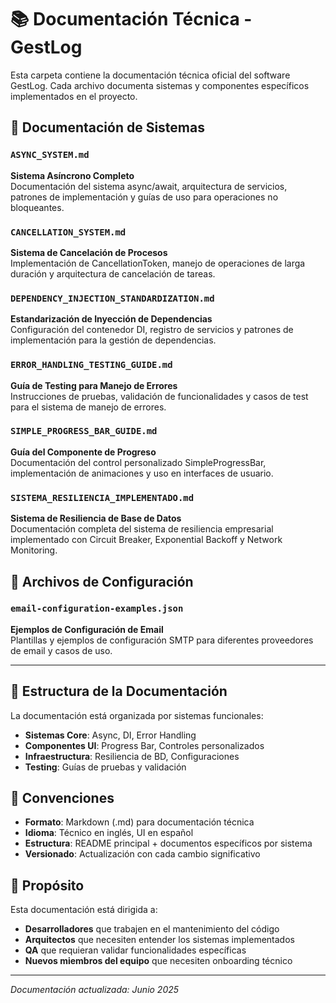 # 📚 Documentación Técnica - GestLog

Esta carpeta contiene la documentación técnica oficial del software GestLog. Cada archivo documenta sistemas y componentes específicos implementados en el proyecto.

## 📁 Documentación de Sistemas

### `ASYNC_SYSTEM.md`
**Sistema Asíncrono Completo**  
Documentación del sistema async/await, arquitectura de servicios, patrones de implementación y guías de uso para operaciones no bloqueantes.

### `CANCELLATION_SYSTEM.md`
**Sistema de Cancelación de Procesos**  
Implementación de CancellationToken, manejo de operaciones de larga duración y arquitectura de cancelación de tareas.

### `DEPENDENCY_INJECTION_STANDARDIZATION.md`
**Estandarización de Inyección de Dependencias**  
Configuración del contenedor DI, registro de servicios y patrones de implementación para la gestión de dependencias.

### `ERROR_HANDLING_TESTING_GUIDE.md`
**Guía de Testing para Manejo de Errores**  
Instrucciones de pruebas, validación de funcionalidades y casos de test para el sistema de manejo de errores.

### `SIMPLE_PROGRESS_BAR_GUIDE.md`
**Guía del Componente de Progreso**  
Documentación del control personalizado SimpleProgressBar, implementación de animaciones y uso en interfaces de usuario.

### `SISTEMA_RESILIENCIA_IMPLEMENTADO.md`
**Sistema de Resiliencia de Base de Datos**  
Documentación completa del sistema de resiliencia empresarial implementado con Circuit Breaker, Exponential Backoff y Network Monitoring.

## 📄 Archivos de Configuración

### `email-configuration-examples.json`
**Ejemplos de Configuración de Email**  
Plantillas y ejemplos de configuración SMTP para diferentes proveedores de email y casos de uso.

---

## 🎯 Estructura de la Documentación

La documentación está organizada por sistemas funcionales:

- **Sistemas Core**: Async, DI, Error Handling
- **Componentes UI**: Progress Bar, Controles personalizados  
- **Infraestructura**: Resiliencia de BD, Configuraciones
- **Testing**: Guías de pruebas y validación

## 📝 Convenciones

- **Formato**: Markdown (.md) para documentación técnica
- **Idioma**: Técnico en inglés, UI en español
- **Estructura**: README principal + documentos específicos por sistema
- **Versionado**: Actualización con cada cambio significativo

## 🎯 Propósito

Esta documentación está dirigida a:
- **Desarrolladores** que trabajen en el mantenimiento del código
- **Arquitectos** que necesiten entender los sistemas implementados
- **QA** que requieran validar funcionalidades específicas
- **Nuevos miembros del equipo** que necesiten onboarding técnico

---

*Documentación actualizada: Junio 2025*
